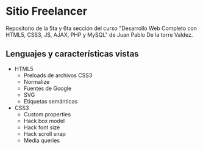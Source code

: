 # Sitio Freelancer

Repositorio de la 5ta y 6ta sección del curso "Desarrollo Web Completo con HTML5, CSS3, JS, AJAX, PHP y MySQL" de Juan Pablo De la torre Valdez.

## Lenguajes y características vistas

- HTML5
  - Preloads de archivos CSS3
  - Normalize
  - Fuentes de Google
  - SVG
  - Etiquetas semánticas
- CSS3
  - Custom properties
  - Hack box model
  - Hack font size
  - Hack scroll snap
  - Media queries
